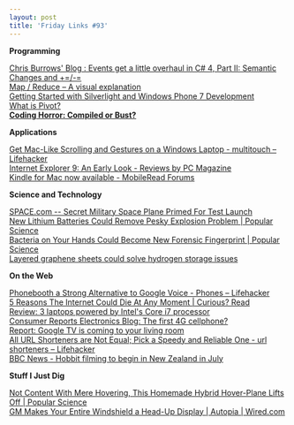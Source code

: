 ```yaml
---
layout: post
title: 'Friday Links #93'
---
```

**Programming**

[Chris Burrows' Blog : Events get a little overhaul in C# 4, Part II: Semantic Changes and +=/-=](http://blogs.msdn.com/cburrows/archive/2010/03/08/events-get-a-little-overhaul-in-c-4-part-ii-semantic-changes-and.aspx)   
[Map / Reduce – A visual explanation](http://ayende.com/Blog/archive/2010/03/14/map-reduce-ndash-a-visual-explanation.aspx?utm_source=feedburner&utm_medium=feed&utm_campaign=Feed%3A+AyendeRahien+%28Ayende+%40+Rahien%29&utm_content=Google+Reader)   
[Getting Started with Silverlight and Windows Phone 7 Development](http://timheuer.com/blog/archive/2010/03/15/get-started-with-silverlight-for-windows-phone.aspx?utm_source=feedburner&utm_medium=feed&utm_campaign=Feed%3A+timheuer+%28Method+%7E+of+%7E+failed+by+Tim+Heuer%29&utm_content=Google+Reader)   
[What is Pivot? ](http://www.getpivot.com/silverlight/silverlight.aspx)   
[**Coding Horror: Compiled or Bust?**](http://www.codinghorror.com/blog/2010/03/compiled-or-bust.html)

**Applications**

[Get Mac-Like Scrolling and Gestures on a Windows Laptop - multitouch – Lifehacker ](http://lifehacker.com/5493849/get-mac+like-scrolling-and-gestures-on-a-windows-laptop)   
[Internet Explorer 9: An Early Look - Reviews by PC Magazine](http://www.pcmag.com/article2/0,2817,2361444,00.asp)   
[Kindle for Mac now available - MobileRead Forums ](http://www.mobileread.com/forums/showthread.php?t=77594&utm_source=feedburner&utm_medium=feed&utm_campaign=Feed%3A+mr%2Ffront+%28MobileRead+Frontpage%29&utm_content=Google+Reader)

**Science and Technology**

[SPACE.com -- Secret Military Space Plane Primed For Test Launch ](http://www.space.com/news/air-force-secret-space-plane-sfn-100313.html)   
[New Lithium Batteries Could Remove Pesky Explosion Problem | Popular Science](http://www.popsci.com/technology/article/2010-03/new-lithium-sulfur-batteries-could-remove-threat-short-circuit-explosions)   
[Bacteria on Your Hands Could Become New Forensic Fingerprint | Popular Science](http://www.popsci.com/science/article/2010-03/bacterial-profile-your-hands-could-become-new-forensic-tool)   
[Layered graphene sheets could solve hydrogen storage issues](http://www.sciencedaily.com/releases/2010/03/100317161952.htm?utm_source=feedburner&utm_medium=feed&utm_campaign=Feed%3A+sciencedaily+%28ScienceDaily%3A+Latest+Science+News%29&utm_content=Google+Reader)

**On the Web**

[Phonebooth a Strong Alternative to Google Voice - Phones – Lifehacker ](http://lifehacker.com/5493627/phonebooth-a-strong-alternative-to-google-voice)   
[5 Reasons The Internet Could Die At Any Moment | Curious? Read](http://www.curiousread.com/2010/03/5-reasons-internet-could-die-at-any.html?utm_source=feedburner&utm_medium=feed&utm_campaign=Feed%3A+CuriousRead+%28Curious+Read%29&utm_content=Google+Reader)   
[Review: 3 laptops powered by Intel's Core i7 processor](http://www.computerworld.com/s/article/9171299/Review_3_laptops_powered_by_Intel_s_Core_i7_processor?source=rss_news)   
[Consumer Reports Electronics Blog: The first 4G cellphone? ](http://blogs.consumerreports.org/electronics/2010/03/sprint-htc-supersonic-4g-android-cellphone-wimax-rumor-ctia-announcement-wireless-data-faster-network-lte-verizon-smartphones.html)   
[Report: Google TV is coming to your living room ](http://www.computerworld.com/s/article/9172498/Report_Google_TV_is_coming_to_your_living_room?source=rss_news)   
[All URL Shorteners are Not Equal; Pick a Speedy and Reliable One - url shorteners – Lifehacker](http://lifehacker.com/5496415/all-url-shorteners-are-not-equal-pick-a-speedy-and-reliable-one?utm_source=feedburner&utm_medium=feed&utm_campaign=Feed%3A+lifehacker%2Ffull+%28Lifehacker%29&utm_content=Google+Reader)   
[BBC News - Hobbit filming to begin in New Zealand in July ](http://news.bbc.co.uk/2/hi/entertainment/8573948.stm)

**Stuff I Just Dig**

[Not Content With Mere Hovering, This Homemade Hybrid Hover-Plane Lifts Off | Popular Science ](http://www.popsci.com/technology/article/2010-03/not-content-mere-hovering-homemade-hybrid-hover-plane-takes-skies)   
[GM Makes Your Entire Windshield a Head-Up Display | Autopia | Wired.com](http://www.wired.com/autopia/2010/03/gm-next-gen-heads-up-display/)
